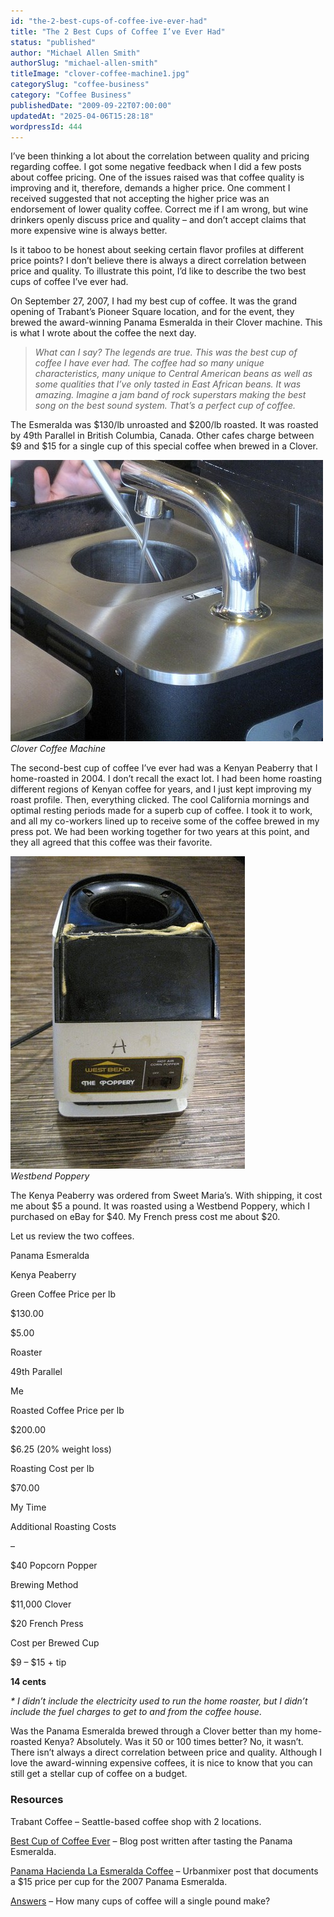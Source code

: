 ```yaml
---
id: "the-2-best-cups-of-coffee-ive-ever-had"
title: "The 2 Best Cups of Coffee I’ve Ever Had"
status: "published"
author: "Michael Allen Smith"
authorSlug: "michael-allen-smith"
titleImage: "clover-coffee-machine1.jpg"
categorySlug: "coffee-business"
category: "Coffee Business"
publishedDate: "2009-09-22T07:00:00"
updatedAt: "2025-04-06T15:28:18"
wordpressId: 444
---
```


I’ve been thinking a lot about the correlation between quality and pricing regarding coffee. I got some negative feedback when I did a few posts about coffee pricing. One of the issues raised was that coffee quality is improving and it, therefore, demands a higher price. One comment I received suggested that not accepting the higher price was an endorsement of lower quality coffee. Correct me if I am wrong, but wine drinkers openly discuss price and quality – and don’t accept claims that more expensive wine is always better.

Is it taboo to be honest about seeking certain flavor profiles at different price points? I don’t believe there is always a direct correlation between price and quality. To illustrate this point, I’d like to describe the two best cups of coffee I’ve ever had.

On September 27, 2007, I had my best cup of coffee. It was the grand opening of Trabant’s Pioneer Square location, and for the event, they brewed the award-winning Panama Esmeralda in their Clover machine. This is what I wrote about the coffee the next day.

> *What can I say? The legends are true. This was the best cup of coffee I have ever had. The coffee had so many unique characteristics, many unique to Central American beans as well as some qualities that I’ve only tasted in East African beans. It was amazing. Imagine a jam band of rock superstars making the best song on the best sound system. That’s a perfect cup of coffee.*

The Esmeralda was $130/lb unroasted and $200/lb roasted. It was roasted by 49th Parallel in British Columbia, Canada. Other cafes charge between $9 and $15 for a single cup of this special coffee when brewed in a Clover.

![Clover Coffee Machine](clover-coffee-machine1.jpg)  
*Clover Coffee Machine*

The second-best cup of coffee I’ve ever had was a Kenyan Peaberry that I home-roasted in 2004. I don’t recall the exact lot. I had been home roasting different regions of Kenyan coffee for years, and I just kept improving my roast profile. Then, everything clicked. The cool California mornings and optimal resting periods made for a superb cup of coffee. I took it to work, and all my co-workers lined up to receive some of the coffee brewed in my press pot. We had been working together for two years at this point, and they all agreed that this coffee was their favorite.

![Westbend Poppery](westbend-poppery.jpg)  
*Westbend Poppery*

The Kenya Peaberry was ordered from Sweet Maria’s. With shipping, it cost me about $5 a pound. It was roasted using a Westbend Poppery, which I purchased on eBay for $40. My French press cost me about $20.

Let us review the two coffees.

Panama Esmeralda

Kenya Peaberry

Green Coffee Price per lb

$130.00

$5.00

Roaster

49th Parallel

Me

Roasted Coffee Price per lb

$200.00

$6.25 (20% weight loss)

Roasting Cost per lb

$70.00

My Time

Additional Roasting Costs

–

$40 Popcorn Popper

Brewing Method

$11,000 Clover

$20 French Press

Cost per Brewed Cup

$9 – $15 + tip

**14 cents**

*\* I didn’t include the electricity used to run the home roaster, but I didn’t include the fuel charges to get to and from the coffee house*.

Was the Panama Esmeralda brewed through a Clover better than my home-roasted Kenya? Absolutely. Was it 50 or 100 times better? No, it wasn’t. There isn’t always a direct correlation between price and quality. Although I love the award-winning expensive coffees, it is nice to know that you can still get a stellar cup of coffee on a budget.

### Resources

Trabant Coffee – Seattle-based coffee shop with 2 locations.

[Best Cup of Coffee Ever](https://criticalmas.org/2007/09/best-cup-of-coffee-ever/) – Blog post written after tasting the Panama Esmeralda.

[Panama Hacienda La Esmeralda Coffee](http://web.archive.org/web/20140807035723/http://www.urbanmixer.com/index.php/2007/08/16/panama-hacienda-la-esmeralda-coffee/) – Urbanmixer post that documents a $15 price per cup for the 2007 Panama Esmeralda.

[Answers](https://www.answers.com/cooking-techniques/How_many_cups_of_coffee_will_a_pound_of_coffee_make) – How many cups of coffee will a single pound make?